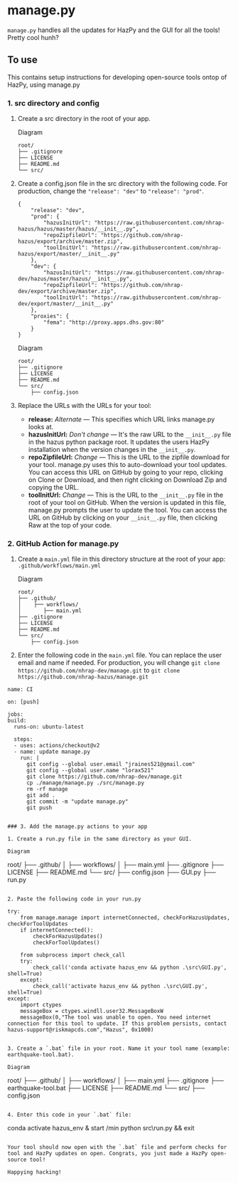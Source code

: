 # manage.py

`manage.py` handles all the updates for HazPy and the GUI for all the tools! Pretty cool hunh?

## To use

This contains setup instructions for developing open-source tools ontop of HazPy, using manage.py

### 1. src directory and config

1. Create a src directory in the root of your app.

   Diagram

   ```
   root/
   ├── .gitignore
   ├── LICENSE
   ├── README.md
   └── src/
   ```

2. Create a config.json file in the src directory with the following code. For production, change the `"release": "dev"` to `"release": "prod"`.

   ```
   {
       "release": "dev",
       "prod": {
           "hazusInitUrl": "https://raw.githubusercontent.com/nhrap-hazus/hazus/master/hazus/__init__.py",
           "repoZipfileUrl": "https://github.com/nhrap-hazus/export/archive/master.zip",
           "toolInitUrl": "https://raw.githubusercontent.com/nhrap-hazus/export/master/__init__.py"
       },
       "dev": {
           "hazusInitUrl": "https://raw.githubusercontent.com/nhrap-dev/hazus/master/hazus/__init__.py",
           "repoZipfileUrl": "https://github.com/nhrap-dev/export/archive/master.zip",
           "toolInitUrl": "https://raw.githubusercontent.com/nhrap-dev/export/master/__init__.py"
       },
       "proxies": {
           "fema": "http://proxy.apps.dhs.gov:80"
       }
   }

   ```

   Diagram

   ```
   root/
   ├── .gitignore
   ├── LICENSE
   ├── README.md
   └── src/
       ├── config.json
   ```

3. Replace the URLs with the URLs for your tool:

   - **release:** _Alternate_ — This specifies which URL links manage.py looks at.
   - **hazusInitUrl:** _Don't change_ — It's the raw URL to the `__init__.py` file in the hazus python package root. It updates the users HazPy installation when the version changes in the `__init__.py`.
   - **repoZipfileUrl:** _Change_ — This is the URL to the zipfile download for your tool. manage.py uses this to auto-download your tool updates. You can access this URL on GitHub by going to your repo, clicking on Clone or Download, and then right clicking on Download Zip and copying the URL.
   - **toolInitUrl:** _Change_ — This is the URL to the `__init__.py` file in the root of your tool on GitHub. When the version is updated in this file, manage.py prompts the user to update the tool. You can access the URL on GitHub by clicking on your `__init__.py` file, then clicking Raw at the top of your code.

### 2. GitHub Action for manage.py

1. Create a `main.yml` file in this directory structure at the root of your app: `.github/workflows/main.yml`

   Diagram

   ```
   root/
   ├── .github/
   │    ├── workflows/
   │       ├── main.yml
   ├── .gitignore
   ├── LICENSE
   ├── README.md
   └── src/
       ├── config.json
   ```

2. Enter the following code in the `main.yml` file. You can replace the user email and name if needed. For production, you will change `git clone https://github.com/nhrap-dev/manage.git` to `git clone https://github.com/nhrap-hazus/manage.git`

```
name: CI

on: [push]

jobs:
build:
  runs-on: ubuntu-latest

  steps:
  - uses: actions/checkout@v2
  - name: update manage.py
    run: |
      git config --global user.email "jraines521@gmail.com"
      git config --global user.name "lorax521"
      git clone https://github.com/nhrap-dev/manage.git
      cp ./manage/manage.py ./src/manage.py
      rm -rf manage
      git add .
      git commit -m "update manage.py"
      git push
```

```

### 3. Add the manage.py actions to your app

1. Create a run.py file in the same directory as your GUI.

Diagram

```

root/
├── .github/
│ ├── workflows/
│ ├── main.yml
├── .gitignore
├── LICENSE
├── README.md
└── src/
├── config.json
├── GUI.py
├── run.py

```

2. Paste the following code in your run.py

```

    try:
        from manage.manage import internetConnected, checkForHazusUpdates, checkForToolUpdates
        if internetConnected():
            checkForHazusUpdates()
            checkForToolUpdates()

        from subprocess import check_call
        try:
            check_call('conda activate hazus_env && python .\src\GUI.py', shell=True)
        except:
            check_call('activate hazus_env && python .\src\GUI.py', shell=True)
    except:
        import ctypes
        messageBox = ctypes.windll.user32.MessageBoxW
        messageBox(0,"The tool was unable to open. You need internet connection for this tool to update. If this problem persists, contact hazus-support@riskmapcds.com","Hazus", 0x1000)

```

3. Create a `.bat` file in your root. Name it your tool name (example: earthquake-tool.bat).

Diagram

```

root/
├── .github/
│ ├── workflows/
│ ├── main.yml
├── .gitignore
├── earthquake-tool.bat
├── LICENSE
├── README.md
└── src/
├── config.json

```

4. Enter this code in your `.bat` file:

```

conda activate hazus_env & start /min python src\run.py && exit

```

Your tool should now open with the `.bat` file and perform checks for tool and HazPy updates on open. Congrats, you just made a HazPy open-source tool!

Happying hacking!
```
